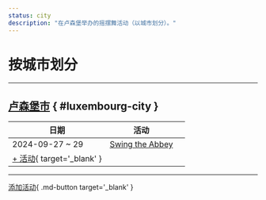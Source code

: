 ```yaml
---
status: city
description: "在卢森堡举办的摇摆舞活动（以城市划分）。"
---
```


# 按城市划分

---

## <a id=luxembourg-city></a>[卢森堡市](#luxembourg-city) { #luxembourg-city }

| 日期 | 活动 | |
| --- | --- | --- |
| 2024-09-27 ~ 29 | [Swing the Abbey](swing-the-abbey-2024.md) |  |
| [+ 活动](https://github.com/swingdance/events/issues/new?assignees=&labels=add+event&projects=&template=02-add_entity.yml&title=%5B2025%2Flu%5D%20%3CName%3E&region=lu&province=Luxembourg%20City&city=Luxembourg%20City&org_id=&date_starts=2025-&date_ends=2025-){ target='_blank' }

---

[添加活动](https://github.com/swingdance/events/issues/new?assignees=&labels=add+event&projects=&template=02-add_entity.yml&title=%5Blu%5D%20%3CName%3E&region=lu&province=&city=&org_id=2025){ .md-button target='_blank' }
